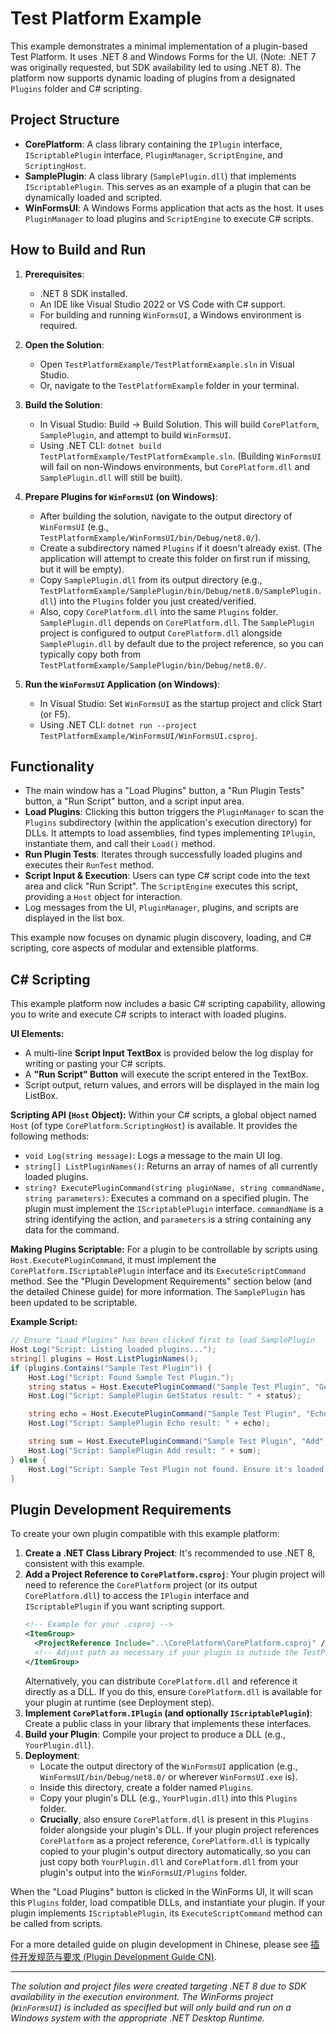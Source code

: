 # Test Platform Example

This example demonstrates a minimal implementation of a plugin-based Test Platform.
It uses .NET 8 and Windows Forms for the UI. (Note: .NET 7 was originally requested, but SDK availability led to using .NET 8).
The platform now supports dynamic loading of plugins from a designated `Plugins` folder and C# scripting.

## Project Structure

- **CorePlatform**: A class library containing the `IPlugin` interface, `IScriptablePlugin` interface, `PluginManager`, `ScriptEngine`, and `ScriptingHost`.
- **SamplePlugin**: A class library (`SamplePlugin.dll`) that implements `IScriptablePlugin`. This serves as an example of a plugin that can be dynamically loaded and scripted.
- **WinFormsUI**: A Windows Forms application that acts as the host. It uses `PluginManager` to load plugins and `ScriptEngine` to execute C# scripts.

## How to Build and Run

1.  **Prerequisites**:
    *   .NET 8 SDK installed.
    *   An IDE like Visual Studio 2022 or VS Code with C# support.
    *   For building and running `WinFormsUI`, a Windows environment is required.

2.  **Open the Solution**:
    *   Open `TestPlatformExample/TestPlatformExample.sln` in Visual Studio.
    *   Or, navigate to the `TestPlatformExample` folder in your terminal.

3.  **Build the Solution**:
    *   In Visual Studio: Build -> Build Solution. This will build `CorePlatform`, `SamplePlugin`, and attempt to build `WinFormsUI`.
    *   Using .NET CLI: `dotnet build TestPlatformExample/TestPlatformExample.sln`. (Building `WinFormsUI` will fail on non-Windows environments, but `CorePlatform.dll` and `SamplePlugin.dll` will still be built).

4.  **Prepare Plugins for `WinFormsUI` (on Windows)**:
    *   After building the solution, navigate to the output directory of `WinFormsUI` (e.g., `TestPlatformExample/WinFormsUI/bin/Debug/net8.0/`).
    *   Create a subdirectory named `Plugins` if it doesn't already exist. (The application will attempt to create this folder on first run if missing, but it will be empty).
    *   Copy `SamplePlugin.dll` from its output directory (e.g., `TestPlatformExample/SamplePlugin/bin/Debug/net8.0/SamplePlugin.dll`) into the `Plugins` folder you just created/verified.
    *   Also, copy `CorePlatform.dll` into the same `Plugins` folder. `SamplePlugin.dll` depends on `CorePlatform.dll`. The `SamplePlugin` project is configured to output `CorePlatform.dll` alongside `SamplePlugin.dll` by default due to the project reference, so you can typically copy both from `TestPlatformExample/SamplePlugin/bin/Debug/net8.0/`.

5.  **Run the `WinFormsUI` Application (on Windows)**:
    *   In Visual Studio: Set `WinFormsUI` as the startup project and click Start (or F5).
    *   Using .NET CLI: `dotnet run --project TestPlatformExample/WinFormsUI/WinFormsUI.csproj`.

## Functionality

- The main window has a "Load Plugins" button, a "Run Plugin Tests" button, a "Run Script" button, and a script input area.
- **Load Plugins**: Clicking this button triggers the `PluginManager` to scan the `Plugins` subdirectory (within the application's execution directory) for DLLs. It attempts to load assemblies, find types implementing `IPlugin`, instantiate them, and call their `Load()` method.
- **Run Plugin Tests**: Iterates through successfully loaded plugins and executes their `RunTest` method.
- **Script Input & Execution**: Users can type C# script code into the text area and click "Run Script". The `ScriptEngine` executes this script, providing a `Host` object for interaction.
- Log messages from the UI, `PluginManager`, plugins, and scripts are displayed in the list box.

This example now focuses on dynamic plugin discovery, loading, and C# scripting, core aspects of modular and extensible platforms.

## C# Scripting

This example platform now includes a basic C# scripting capability, allowing you to write and execute C# scripts to interact with loaded plugins.

**UI Elements:**
- A multi-line **Script Input TextBox** is provided below the log display for writing or pasting your C# scripts.
- A **"Run Script" Button** will execute the script entered in the TextBox.
- Script output, return values, and errors will be displayed in the main log ListBox.

**Scripting API (`Host` Object):**
Within your C# scripts, a global object named `Host` (of type `CorePlatform.ScriptingHost`) is available. It provides the following methods:
- `void Log(string message)`: Logs a message to the main UI log.
- `string[] ListPluginNames()`: Returns an array of names of all currently loaded plugins.
- `string? ExecutePluginCommand(string pluginName, string commandName, string parameters)`: Executes a command on a specified plugin. The plugin must implement the `IScriptablePlugin` interface. `commandName` is a string identifying the action, and `parameters` is a string containing any data for the command.

**Making Plugins Scriptable:**
For a plugin to be controllable by scripts using `Host.ExecutePluginCommand`, it must implement the `CorePlatform.IScriptablePlugin` interface and its `ExecuteScriptCommand` method. See the "Plugin Development Requirements" section below (and the detailed Chinese guide) for more information. The `SamplePlugin` has been updated to be scriptable.

**Example Script:**
```csharp
// Ensure "Load Plugins" has been clicked first to load SamplePlugin
Host.Log("Script: Listing loaded plugins...");
string[] plugins = Host.ListPluginNames();
if (plugins.Contains("Sample Test Plugin")) {
    Host.Log("Script: Found Sample Test Plugin.");
    string status = Host.ExecutePluginCommand("Sample Test Plugin", "GetStatus", "");
    Host.Log("Script: SamplePlugin GetStatus result: " + status);

    string echo = Host.ExecutePluginCommand("Sample Test Plugin", "Echo", "Hello from Script!");
    Host.Log("Script: SamplePlugin Echo result: " + echo);

    string sum = Host.ExecutePluginCommand("Sample Test Plugin", "Add", "25,17");
    Host.Log("Script: SamplePlugin Add result: " + sum);
} else {
    Host.Log("Script: Sample Test Plugin not found. Ensure it's loaded.");
}
```

## Plugin Development Requirements

To create your own plugin compatible with this example platform:

1.  **Create a .NET Class Library Project**: It's recommended to use .NET 8, consistent with this example.
2.  **Add a Project Reference to `CorePlatform.csproj`**: Your plugin project will need to reference the `CorePlatform` project (or its output `CorePlatform.dll`) to access the `IPlugin` interface and `IScriptablePlugin` if you want scripting support.
    ```xml
    <!-- Example for your .csproj -->
    <ItemGroup>
      <ProjectReference Include="..\CorePlatform\CorePlatform.csproj" />
      <!-- Adjust path as necessary if your plugin is outside the TestPlatformExample solution structure -->
    </ItemGroup>
    ```
    Alternatively, you can distribute `CorePlatform.dll` and reference it directly as a DLL. If you do this, ensure `CorePlatform.dll` is available for your plugin at runtime (see Deployment step).
3.  **Implement `CorePlatform.IPlugin` (and optionally `IScriptablePlugin`)**: Create a public class in your library that implements these interfaces.
4.  **Build your Plugin**: Compile your project to produce a DLL (e.g., `YourPlugin.dll`).
5.  **Deployment**:
    *   Locate the output directory of the `WinFormsUI` application (e.g., `WinFormsUI/bin/Debug/net8.0/` or wherever `WinFormsUI.exe` is).
    *   Inside this directory, create a folder named `Plugins`.
    *   Copy your plugin's DLL (e.g., `YourPlugin.dll`) into this `Plugins` folder.
    *   **Crucially**, also ensure `CorePlatform.dll` is present in this `Plugins` folder alongside your plugin's DLL. If your plugin project references `CorePlatform` as a project reference, `CorePlatform.dll` is typically copied to your plugin's output directory automatically, so you can just copy both `YourPlugin.dll` and `CorePlatform.dll` from your plugin's output into the `WinFormsUI/Plugins` folder.

When the "Load Plugins" button is clicked in the WinForms UI, it will scan this `Plugins` folder, load compatible DLLs, and instantiate your plugin. If your plugin implements `IScriptablePlugin`, its `ExecuteScriptCommand` method can be called from scripts.

For a more detailed guide on plugin development in Chinese, please see [插件开发规范与要求 (Plugin Development Guide CN)](./PLUGIN_DEVELOPMENT_GUIDE_CN.md).

---
*The solution and project files were created targeting .NET 8 due to SDK availability in the execution environment. The WinForms project (`WinFormsUI`) is included as specified but will only build and run on a Windows system with the appropriate .NET Desktop Runtime.*
